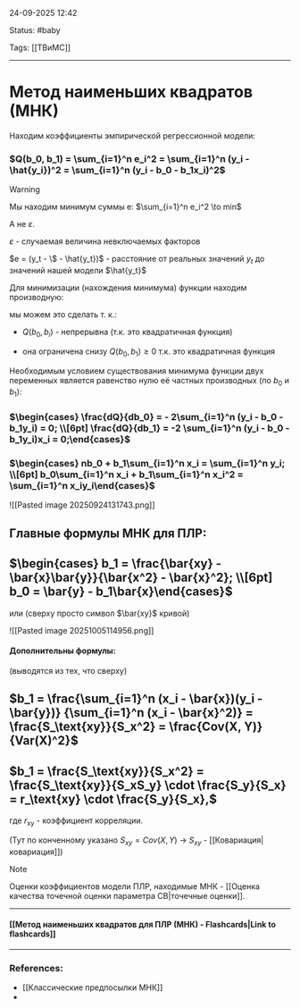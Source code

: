 
24-09-2025 12:42

Status: #baby 

Tags: [[ТВиМС]]

---
# Метод наименьших квадратов (МНК)


Находим коэффициенты эмпирической регрессионной модели:

### $Q(b_0, b_1) = \sum_{i=1}^n e_i^2 = \sum_{i=1}^n (y_i - \hat{y_i})^2 = \sum_{i=1}^n (y_i - b_0 - b_1x_i)^2$

> [!warning]
> Мы находим минимум суммы e:
> $\sum_{i=1}^n e_i^2 \to min$
>
>А не $\varepsilon$.
>
>$\varepsilon$ - случаемая величина невключаемых факторов
>
>$e = (y_t - \$ - \hat{y_t})$ - расстояние от реальных значений $y_t$ до значений нашей модели $\hat{y_t}$ 
> 

Для минимизации (нахождения минимума) функции находим производную:

мы можем это сделать т. к.:

- $Q(b_0, b_i)$ - непрерывна (т.к. это квадратичная функция)
	
- она ограничена снизу $Q(b_0, b_1) \ge 0$ т.к. это квадратичная функция


Необходимым условием существования минимума функции двух переменных является равенство нулю её частных производных (по $b_0$ и $b_1$):

### $\begin{cases} \frac{dQ}{db_0} = - 2\sum_{i=1}^n (y_i - b_0 - b_1y_i) = 0; \\[6pt] \frac{dQ}{db_1} = -2 \sum_{i=1}^n (y_i - b_0 - b_1y_i)x_i = 0;\end{cases}$

### $\begin{cases} nb_0 + b_1\sum_{i=1}^n x_i = \sum_{i=1}^n y_i; \\[6pt] b_0\sum_{i=1}^n x_i + b_1\sum_{i=1}^n x_i^2 = \sum_{i=1}^n x_iy_i\end{cases}$

![[Pasted image 20250924131743.png]]


## Главные формулы МНК для ПЛР:

## $\begin{cases} b_1 = \frac{\bar{xy} - \bar{x}\bar{y}}{\bar{x^2} - \bar{x}^2}; \\[6pt] b_0 =  \bar{y} - b_1\bar{x}\end{cases}$

или (сверху просто символ $\bar{xy}$ кривой)

![[Pasted image 20251005114956.png]]

#### Дополнительны формулы:

(выводятся из тех, что сверху)

## $b_1 = \frac{\sum_{i=1}^n (x_i - \bar{x})(y_i - \bar{y})} {\sum_{i=1}^n (x_i - \bar{x}^2)} = \frac{S_\text{xy}}{S_x^2} = \frac{Cov(X, Y)}{Var(X)^2}$


## $b_1 = \frac{S_\text{xy}}{S_x^2} = \frac{S_\text{xy}}{S_xS_y} \cdot \frac{S_y}{S_x} = r_\text{xy} \cdot \frac{S_y}{S_x},$

где $r_\text{xy}$ - коэффициент корреляции.

(Тут по конченному указано  $S_{xy} = Cov(X, Y)$ -> $S_{xy}$ - [[Ковариация|ковариация]])


> [!note]
> Оценки коэффициентов модели ПЛР, находимые МНК - [[Оценка качества точечной оценки параметра СВ|точечные оценки]]. 


----
#### [[Метод наименьших квадратов для ПЛР (МНК) - Flashcards|Link to flashcards]]



---
### References:

- [[Классические предпосылки МНК]]
- 